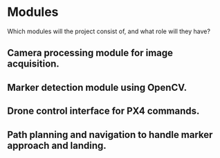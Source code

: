 # Modules

Which modules will the project consist of, and what role will they have?

## Camera processing module for image acquisition.

## Marker detection module using OpenCV.

## Drone control interface for PX4 commands.

## Path planning and navigation to handle marker approach and landing.

